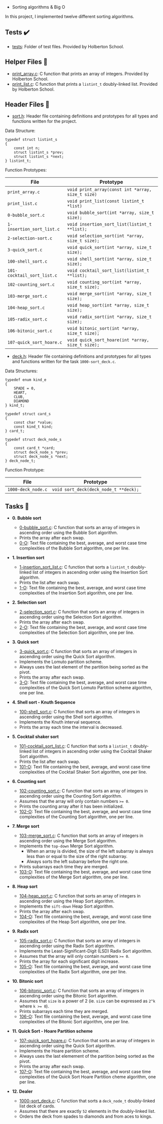  - Sorting algorithms & Big O

In this project, I implemented twelve different sorting algorithms.

## Tests :heavy_check_mark:

* [tests](./tests): Folder of test files. Provided by Holberton School.

## Helper Files :raised_hands:

* [print_array.c](./print_array.c): C function that prints an array of
integers. Provided by Holberton School.
* [print_list.c](./print_list.c): C function that prints a `listint_t`
doubly-linked list. Provided by Holberton School.

## Header Files :file_folder:

* [sort.h](./sort.h): Header file containing definitions and prototypes for
all types and functions written for the project.

Data Structure:
```
typedef struct listint_s
{
	const int n;
	struct listint_s *prev;
	struct listint_s *next;
} listint_t;
```

Function Prototypes:

| File                       | Prototype                                         |
| -------------------------- | ------------------------------------------------- |
| `print_array.c`            | `void print_array(const int *array, size_t size)` |
| `print_list.c`             | `void print_list(const listint_t *list)`          |
| `0-bubble_sort.c`          | `void bubble_sort(int *array, size_t size);`      |
| `1-insertion_sort_list.c`  | `void insertion_sort_list(listint_t **list);`     |
| `2-selection-sort.c`       | `void selection_sort(int *array, size_t size);`   |
| `3-quick_sort.c`           | `void quick_sort(int *array, size_t size);`       |
| `100-shell_sort.c`         | `void shell_sort(int *array, size_t size);`       |
| `101-cocktail_sort_list.c` | `void cocktail_sort_list(listint_t **list);`      |
| `102-counting_sort.c`      | `void counting_sort(int *array, size_t size);`    |
| `103-merge_sort.c`         | `void merge_sort(int *array, size_t size);`       |
| `104-heap_sort.c`          | `void heap_sort(int *array, size_t size);`        |
| `105-radix_sort.c`         | `void radix_sort(int *array, size_t size);`       |
| `106-bitonic_sort.c`       | `void bitonic_sort(int *array, size_t size);`     |
| `107-quick_sort_hoare.c`   | `void quick_sort_hoare(int *array, size_t size);` |

* [deck.h](./deck.h): Header file containing definitions and prototypes for all types
and functions written for the task `1000-sort_deck.c`.

Data Structures:
```
typedef enum kind_e
{
	SPADE = 0,
	HEART,
	CLUB,
	DIAMOND
} kind_t;

typedef struct card_s
{
	const char *value;
	const kind_t kind;
} card_t;

typedef struct deck_node_s
{
	const card_t *card;
	struct deck_node_s *prev;
	struct deck_node_s *next;
} deck_node_t;
```

Function Prototype:

| File               | Prototype                             |
| ------------------ | ------------------------------------- |
| `1000-deck_node.c` | `void sort_deck(deck_node_t **deck);` |

## Tasks :page_with_curl:

* **0. Bubble sort**
  * [0-bubble_sort.c](./0-bubble_sort.c): C function that sorts an array of integers
  in ascending order using the Bubble Sort algorithm.
  * Prints the array after each swap.
  * [0-O](./0-O): Text file containing the best, average, and worst case time
  complexities of the Bubble Sort algorithm, one per line.

* **1. Insertion sort**
  * [1-insertion_sort_list.c](./1-insertion_sort_list.c): C function that sorts a
  `listint_t` doubly-linked list of integers in ascending order using the
  Insertion Sort algorithm.
  * Prints the list after each swap.
  * [1-O](./1-O): Text file containing the best, average, and worst case time
  complexities of the Insertion Sort algorithm, one per line.

* **2. Selection sort**
  * [2-selection_sort.c](./2-selection_sort.c): C function that sorts an array of
  integers in ascending order using the Selection Sort algorithm.
  * Prints the array after each swap.
  * [2-O](./2-O): Text file containing the best, average, and worst case time
  complexities of the Selection Sort algorithm, one per line.

* **3. Quick sort**
  * [3-quick_sort.c](./3-quick_sort.c): C function that sorts an array of
  integers in ascending order using the Quick Sort algorithm.
  * Implements the Lomuto partition scheme.
  * Always uses the last element of the partition being sorted as the pivot.
  * Prints the array after each swap.
  * [3-O](./3-O): Text file containing the best, average, and worst case time
  complexities of the Quick Sort Lomuto Partition scheme algorithm, one per line.

* **4. Shell sort - Knuth Sequence**
  * [100-shell_sort.c](./100-shell_sort.c): C function that sorts an array of
  integers in ascending order using the Shell sort algorithm.
  * Implements the Knuth interval sequence.
  * Prints the array each time the interval is decreased.

* **5. Cocktail shaker sort**
  * [101-cocktail_sort_list.c](./101-cocktail_sort_list.c): C function that sorts
  a `listint_t` doubly-linked list of integers in ascending order using the Cocktail Shaker
  Sort algorithm.
  * Prints the list after each swap.
  * [101-O](./101-O): Text file containing the best, average, and worst case time
  complexities of the Cocktail Shaker Sort algorithm, one per line.

* **6. Counting sort**
  * [102-counting_sort.c](./102-counting_sort.c): C function that sorts an array
  of integers in ascending order using the Counting Sort algorithm.
  * Assumes that the array will only contain numbers `>= 0`.
  * Prints the counting array after it has been initialized.
  * [102-O](./102-O): Text file containing the best, average, and worst case time
  complexities of the Counting Sort algorithm, one per line.

* **7. Merge sort**
  * [103-merge_sort.c](./103-merge_sort.c): C function that sorts an array of integers in
  ascending order using the Merge Sort algorithm.
  * Implements the `top-down` Merge Sort algorithm.
    * When an array is divided, the size of the left subarray is always less than
    or equal to the size of the right subarray.
    * Always sorts the left subarray before the right one.
  * Prints subarrays each time they are merged.
  * [103-O](./103-O): Text file containing the best, average, and worst case time
  complexities of the Merge Sort algorithm, one per line.

* **8. Heap sort**
  * [104-heap_sort.c](./104-heap_sort.c): C function that sorts an array of integers
  in ascending order using the Heap Sort algorithm.
  * Implements the `sift-down` Heap Sort algorithm.
  * Prints the array after each swap.
  * [104-O](./104-O): Text file containing the best, average, and worst case time
  complexiites of the Heap Sort algorithm, one per line.

* **9. Radix sort**
  * [105-radix_sort.c](./105-radix_sort.c): C function that sorts an array of
  integers in ascending order using the Radix Sort algorithm.
  * Implements the Least-Significant-Digit (LSD) Radix Sort algorithm.
  * Assumes that the array will only contain numbers `>= 0`.
  * Prints the array for each significant digit increase.
  * [105-O](./105-O): Text file containing the best, average, and worst case time
  complexities of the Radix Sort algorithm, one per line.

* **10. Bitonic sort**
  * [106-bitonic_sort.c](./106-bitonic_sort.c): C function that sorts an array of integers
  in ascending order using the Bitonic Sort algorithm.
  * Assumes that `size` is a power of 2 (ie. `size` can be expressed as `2^k`
  where `k >= 0`).
  * Prints subarrays each time they are merged.
  * [106-O](./106-O): Text file containing the best, average, and worst case time
  complexities of the Bitonic Sort algorithm, one per line.

* **11. Quick Sort - Hoare Partition scheme**
  * [107-quick_sort_hoare.c](./107-quick_sort_hoare.c): C function that sorts an array
  of integers in ascending order using the Quick Sort algorithm.
  * Implements the Hoare partition scheme.
  * Always uses the last elemement of the partition being sorted as the pivot.
  * Prints the array after each swap.
  * [107-O](./107-O): Text file containing the best, average, and worst case time
  complexities of the Quick Sort Hoare Partition cheme algorithm, one per line.

* **12. Dealer**
  * [1000-sort_deck.c](./1000-sort_deck.c): C function that sorts a `deck_node_t`
  doubly-linked list deck of cards.
  * Assumes that there are exactly `52` elements in the doubly-linked list.
  * Orders the deck from spades to diamonds and from aces to kings.
